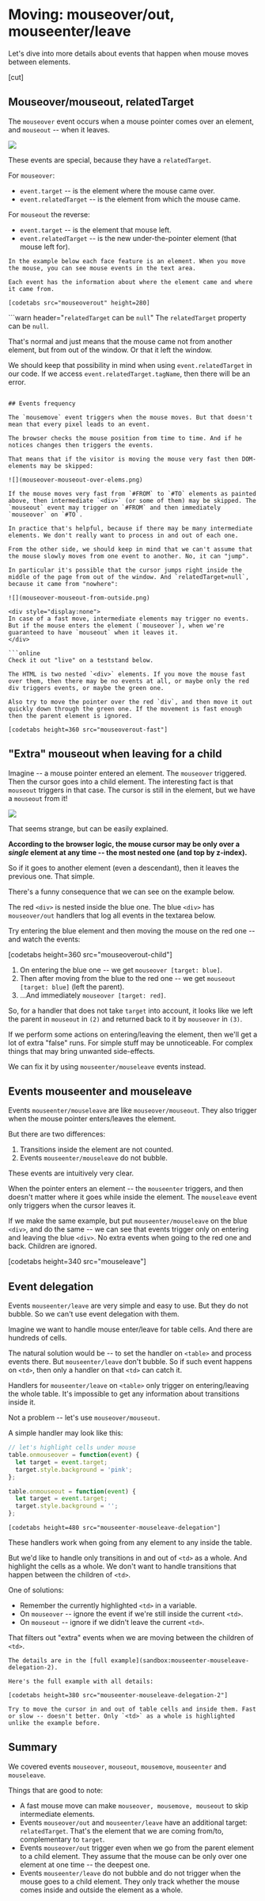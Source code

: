 # Moving: mouseover/out, mouseenter/leave

Let's dive into more details about events that happen when mouse moves between elements.

[cut]

## Mouseover/mouseout, relatedTarget

The `mouseover` event occurs when a mouse pointer comes over an element, and `mouseout` -- when it leaves.

![](mouseover-mouseout.png)

These events are special, because they have a `relatedTarget`.

For `mouseover`:

- `event.target` -- is the element where the mouse came over.
- `event.relatedTarget` -- is the element from which the mouse came.

For `mouseout` the reverse:

- `event.target` -- is the element that mouse left.
- `event.relatedTarget` -- is the new under-the-pointer element (that mouse left for).

```online
In the example below each face feature is an element. When you move the mouse, you can see mouse events in the text area.

Each event has the information about where the element came and where it came from.

[codetabs src="mouseoverout" height=280]
```

```warn header="`relatedTarget` can be `null`"
The `relatedTarget` property can be `null`.

That's normal and just means that the mouse came not from another element, but from out of the window. Or that it left the window.

We should keep that possibility in mind when using `event.relatedTarget` in our code. If we access `event.relatedTarget.tagName`, then there will be an error.
```

## Events frequency

The `mousemove` event triggers when the mouse moves. But that doesn't mean that every pixel leads to an event.

The browser checks the mouse position from time to time. And if he notices changes then triggers the events.

That means that if the visitor is moving the mouse very fast then DOM-elements may be skipped:

![](mouseover-mouseout-over-elems.png)

If the mouse moves very fast from `#FROM` to `#TO` elements as painted above, then intermediate `<div>` (or some of them) may be skipped. The `mouseout` event may trigger on `#FROM` and then immediately `mouseover` on `#TO`.

In practice that's helpful, because if there may be many intermediate elements. We don't really want to process in and out of each one.

From the other side, we should keep in mind that we can't assume that the mouse slowly moves from one event to another. No, it can "jump".

In particular it's possible that the cursor jumps right inside the middle of the page from out of the window. And `relatedTarget=null`, because it came from "nowhere":

![](mouseover-mouseout-from-outside.png)

<div style="display:none">
In case of a fast move, intermediate elements may trigger no events. But if the mouse enters the element (`mouseover`), when we're guaranteed to have `mouseout` when it leaves it.
</div>

```online
Check it out "live" on a teststand below.

The HTML is two nested `<div>` elements. If you move the mouse fast over them, then there may be no events at all, or maybe only the red div triggers events, or maybe the green one.

Also try to move the pointer over the red `div`, and then move it out quickly down through the green one. If the movement is fast enough then the parent element is ignored.

[codetabs height=360 src="mouseoverout-fast"]
```

## "Extra" mouseout when leaving for a child

Imagine -- a mouse pointer entered an element. The `mouseover` triggered. Then the cursor goes into a child element. The interesting fact is that `mouseout` triggers in that case. The cursor is still in the element, but we have a `mouseout` from it!

![](mouseover-to-child.png)

That seems strange, but can be easily explained.

**According to the browser logic, the mouse cursor may be only over a *single* element at any time -- the most nested one (and top by z-index).**

So if it goes to another element (even a descendant), then it leaves the previous one. That simple.

There's a funny consequence that we can see on the example below.

The red `<div>` is nested inside the blue one. The blue `<div>` has `mouseover/out` handlers that log all events in the textarea below.

Try entering the blue element and then moving the mouse on the red one -- and watch the events:

[codetabs height=360 src="mouseoverout-child"]

1. On entering the blue one -- we get `mouseover [target: blue]`.
2. Then after moving from the blue to the red one -- we get `mouseout [target: blue]` (left the parent).
3. ...And immediately `mouseover [target: red]`.

So, for a handler that does not take `target` into account, it looks like we left the parent in `mouseout` in `(2)` and returned back to it by `mouseover` in `(3)`.

If we perform some actions on entering/leaving the element, then we'll get a lot of extra "false" runs. For simple stuff may be unnoticeable. For complex things that may bring unwanted side-effects.

We can fix it by using `mouseenter/mouseleave` events instead.

## Events mouseenter and mouseleave

Events `mouseenter/mouseleave` are like `mouseover/mouseout`. They also trigger when the mouse pointer enters/leaves the element.

But there are two differences:

1. Transitions inside the element are not counted.
2. Events `mouseenter/mouseleave` do not bubble.

These events are intuitively very clear.

When the pointer enters an element -- the `mouseenter` triggers, and then doesn't matter where it goes while inside the element. The `mouseleave` event only triggers when the cursor leaves it.

If we make the same example, but put `mouseenter/mouseleave` on the blue `<div>`, and do the same -- we can see that events trigger only on entering and leaving the blue `<div>`. No extra events when going to the red one and back. Children are ignored.

[codetabs height=340 src="mouseleave"]

## Event delegation

Events `mouseenter/leave` are very simple and easy to use. But they do not bubble. So we can't use event delegation with them.

Imagine we want to handle mouse enter/leave for table cells. And there are hundreds of cells.

The natural solution would be -- to set the handler on `<table>` and process events there. But `mouseenter/leave` don't bubble. So if such event happens on `<td>`, then only a handler on that `<td>` can catch it.

Handlers for `mouseenter/leave` on `<table>` only trigger on entering/leaving the whole table. It's impossible to get any information about transitions inside it.

Not a problem -- let's use `mouseover/mouseout`.

A simple handler may look like this:

```js
// let's highlight cells under mouse
table.onmouseover = function(event) {
  let target = event.target;
  target.style.background = 'pink';
};

table.onmouseout = function(event) {
  let target = event.target;
  target.style.background = '';
};
```

```online
[codetabs height=480 src="mouseenter-mouseleave-delegation"]
```

These handlers work when going from any element to any inside the table.

But we'd like to handle only transitions in and out of `<td>` as a whole. And highlight the cells as a whole. We don't want to handle transitions that happen between the children of `<td>`.

One of solutions:

- Remember the currently highlighted `<td>` in a variable.
- On `mouseover` -- ignore the event if we're still inside the current `<td>`.
- On `mouseout` -- ignore if we didn't leave the current `<td>`.

That filters out "extra" events when we are moving between the children of `<td>`.

```offline
The details are in the [full example](sandbox:mouseenter-mouseleave-delegation-2).
```

```online
Here's the full example with all details:

[codetabs height=380 src="mouseenter-mouseleave-delegation-2"]

Try to move the cursor in and out of table cells and inside them. Fast or slow -- doesn't better. Only `<td>` as a whole is highlighted unlike the example before.
```


## Summary

We covered events `mouseover`, `mouseout`, `mousemove`, `mouseenter` and `mouseleave`.

Things that are good to note:

- A fast mouse move can make `mouseover, mousemove, mouseout` to skip intermediate elements.
- Events `mouseover/out` and `mouseenter/leave` have an additional target: `relatedTarget`. That's the element that we are coming from/to, complementary to `target`.
- Events `mouseover/out` trigger even when we go from the parent element to a child element. They assume that the mouse can be only over one element at one time -- the deepest one.
- Events `mouseenter/leave` do not bubble and do not trigger when the mouse goes to a child element. They only track whether the mouse comes inside and outside the element as a whole.
